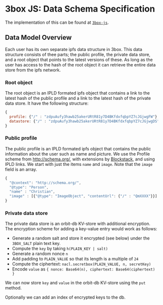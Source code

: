 # 3box JS: Data Schema Specification
The implementation of this can be found at [`3box-js`](https://github.com/uport-project/3box-js).

## Data Model Overview
Each user has its own separate ipfs data structure in 3box. This data structure consists of thee parts; the public profile, the private data store, and a root object that points to the latest versions of these. As long as the user has access to the hash of the root object it can retrieve the entire data store from the ipfs network.

### Root object
The root object is an IPLD formated ipfs object that contains a link to the latest hash of the public profile and a link to the latest hash of the private data store. It have the following structure:

```js
{
  profile: {"/" : "zdpuAufy3hawb25akerURtR81y7D4BKfdxfqbpYZ7cJGjwgFW"},
  datastore: {"/" : "zdpuAufy3hawb25akerURtR81y7D4BKfdxfqbpYZ7cJGjwgDS"}
}
```

### Public profile
The public profile is an IPLD formated ipfs object that contains the public information about the user such as name and picture. We use the Profile scheme from <http://schema.org/>, with extensions by [Blockstack](https://github.com/blockstack/blockstack.js/tree/master/src/profiles), and using IPLD links. We start with just the items `name` and `image`. Note that the `image` field is an array.

```js
{
  "@context": "http://schema.org/",
  "@type": "Person",
  "name" : "Christian",
  "image" : [{"@type": "ImageObject", "contentUrl": {"/" : "QmXXXX"}}].
}
```

### Private data store
The private data store is an orbit-db KV-store with additional encryption. The encryption scheme for adding a key-value entry would work as follows:

* Generate a random salt and store it encrypted (see below) under the `3BOX_SALT` plain text key.
* Compute the `key` by taking `h(PLAIN_KEY | salt)`
* Generate a random nonce `n`
* Add padding to `PLAIN_VALUE` so that its length is a multiple of `24`
* Compute the ciphertext: `nacl.secretbox(PLAIN_VALUE, n, secretKey)`
* Encode `value` as `{ nonce: Base64(n), ciphertext: Base64(ciphertext) }`

We can now store `key` and `value` in the orbit-db KV-store using the `put` method.

Optionally we can add an index of encrypted keys to the db.
